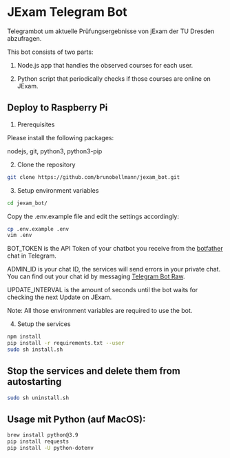 # JExam Telegram Bot

Telegrambot um aktuelle Prüfungsergebnisse von jExam der TU Dresden abzufragen.

This bot consists of two parts:

1. Node.js app that handles the observed courses for each user.

2. Python script that periodically checks if those courses are online on JExam.

## Deploy to Raspberry Pi

1. Prerequisites

Please install the following packages:

nodejs, git, python3, python3-pip

2. Clone the repository

```bash
git clone https://github.com/brunobellmann/jexam_bot.git
```

3. Setup environment variables

```bash
cd jexam_bot/
```

Copy the .env.example file and edit the settings accordingly:

```bash
cp .env.example .env
vim .env
```

BOT_TOKEN is the API Token of your chatbot you receive from the [botfather](t.me/BotFather) chat in Telegram.

ADMIN_ID is your chat ID, the services will send errors in your private chat. You can find out your chat id by messaging [Telegram Bot Raw](t.me/RawDataBot).

UPDATE_INTERVAL is the amount of seconds until the bot waits for checking the next Update on JExam.

Note: All those environment variables are required to use the bot.

4. Setup the services

```bash
npm install
pip install -r requirements.txt --user
sudo sh install.sh
```

## Stop the services and delete them from autostarting

```bash
sudo sh uninstall.sh
```

## Usage mit Python (auf MacOS):

```bash
brew install python@3.9
pip install requests
pip install -U python-dotenv
```
